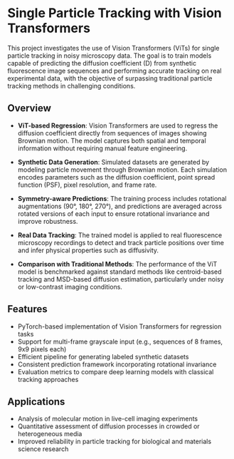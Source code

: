 # Single Particle Tracking with Vision Transformers

This project investigates the use of Vision Transformers (ViTs) for single particle tracking in noisy microscopy data. The goal is to train models capable of predicting the diffusion coefficient (D) from synthetic fluorescence image sequences and performing accurate tracking on real experimental data, with the objective of surpassing traditional particle tracking methods in challenging conditions.

## Overview

- **ViT-based Regression**: Vision Transformers are used to regress the diffusion coefficient directly from sequences of images showing Brownian motion. The model captures both spatial and temporal information without requiring manual feature engineering.

- **Synthetic Data Generation**: Simulated datasets are generated by modeling particle movement through Brownian motion. Each simulation encodes parameters such as the diffusion coefficient, point spread function (PSF), pixel resolution, and frame rate.

- **Symmetry-aware Predictions**: The training process includes rotational augmentations (90°, 180°, 270°), and predictions are averaged across rotated versions of each input to ensure rotational invariance and improve robustness.

- **Real Data Tracking**: The trained model is applied to real fluorescence microscopy recordings to detect and track particle positions over time and infer physical properties such as diffusivity.

- **Comparison with Traditional Methods**: The performance of the ViT model is benchmarked against standard methods like centroid-based tracking and MSD-based diffusion estimation, particularly under noisy or low-contrast imaging conditions.

## Features

- PyTorch-based implementation of Vision Transformers for regression tasks
- Support for multi-frame grayscale input (e.g., sequences of 8 frames, 9x9 pixels each)
- Efficient pipeline for generating labeled synthetic datasets
- Consistent prediction framework incorporating rotational invariance
- Evaluation metrics to compare deep learning models with classical tracking approaches

## Applications

- Analysis of molecular motion in live-cell imaging experiments
- Quantitative assessment of diffusion processes in crowded or heterogeneous media
- Improved reliability in particle tracking for biological and materials science research

